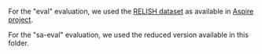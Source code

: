 
For the "eval" evaluation, we used the [RELISH dataset](https://figshare.com/articles/dataset/RELISH-Aspire/19425506) as available in [Aspire project](https://github.com/allenai/aspire).

For the "sa-eval" evaluation, we used the reduced version available in this folder.

